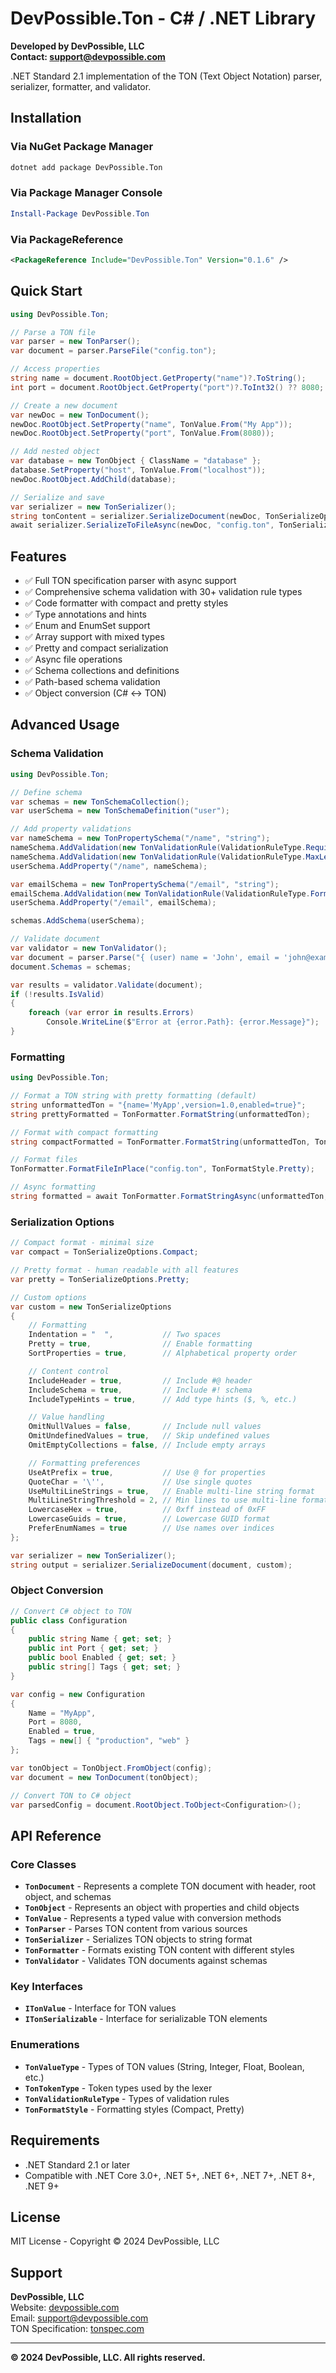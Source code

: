 # DevPossible.Ton - C# / .NET Library

**Developed by DevPossible, LLC**  
**Contact: support@devpossible.com**

.NET Standard 2.1 implementation of the TON (Text Object Notation) parser, serializer, formatter, and validator.

## Installation

### Via NuGet Package Manager

```bash
dotnet add package DevPossible.Ton
```

### Via Package Manager Console

```powershell
Install-Package DevPossible.Ton
```

### Via PackageReference

```xml
<PackageReference Include="DevPossible.Ton" Version="0.1.6" />
```

## Quick Start

```csharp
using DevPossible.Ton;

// Parse a TON file
var parser = new TonParser();
var document = parser.ParseFile("config.ton");

// Access properties
string name = document.RootObject.GetProperty("name")?.ToString();
int port = document.RootObject.GetProperty("port")?.ToInt32() ?? 8080;

// Create a new document
var newDoc = new TonDocument();
newDoc.RootObject.SetProperty("name", TonValue.From("My App"));
newDoc.RootObject.SetProperty("port", TonValue.From(8080));

// Add nested object
var database = new TonObject { ClassName = "database" };
database.SetProperty("host", TonValue.From("localhost"));
newDoc.RootObject.AddChild(database);

// Serialize and save
var serializer = new TonSerializer();
string tonContent = serializer.SerializeDocument(newDoc, TonSerializeOptions.Pretty);
await serializer.SerializeToFileAsync(newDoc, "config.ton", TonSerializeOptions.Pretty);
```

## Features

- ✅ Full TON specification parser with async support
- ✅ Comprehensive schema validation with 30+ validation rule types
- ✅ Code formatter with compact and pretty styles
- ✅ Type annotations and hints
- ✅ Enum and EnumSet support
- ✅ Array support with mixed types
- ✅ Pretty and compact serialization
- ✅ Async file operations
- ✅ Schema collections and definitions
- ✅ Path-based schema validation
- ✅ Object conversion (C# ↔ TON)

## Advanced Usage

### Schema Validation

```csharp
using DevPossible.Ton;

// Define schema
var schemas = new TonSchemaCollection();
var userSchema = new TonSchemaDefinition("user");

// Add property validations
var nameSchema = new TonPropertySchema("/name", "string");
nameSchema.AddValidation(new TonValidationRule(ValidationRuleType.Required));
nameSchema.AddValidation(new TonValidationRule(ValidationRuleType.MaxLength, 100));
userSchema.AddProperty("/name", nameSchema);

var emailSchema = new TonPropertySchema("/email", "string");
emailSchema.AddValidation(new TonValidationRule(ValidationRuleType.Format, "email"));
userSchema.AddProperty("/email", emailSchema);

schemas.AddSchema(userSchema);

// Validate document
var validator = new TonValidator();
var document = parser.Parse("{ (user) name = 'John', email = 'john@example.com' }");
document.Schemas = schemas;

var results = validator.Validate(document);
if (!results.IsValid)
{
    foreach (var error in results.Errors)
        Console.WriteLine($"Error at {error.Path}: {error.Message}");
}
```

### Formatting

```csharp
using DevPossible.Ton;

// Format a TON string with pretty formatting (default)
string unformattedTon = "{name='MyApp',version=1.0,enabled=true}";
string prettyFormatted = TonFormatter.FormatString(unformattedTon);

// Format with compact formatting
string compactFormatted = TonFormatter.FormatString(unformattedTon, TonFormatStyle.Compact);

// Format files
TonFormatter.FormatFileInPlace("config.ton", TonFormatStyle.Pretty);

// Async formatting
string formatted = await TonFormatter.FormatStringAsync(unformattedTon, TonFormatStyle.Pretty);
```

### Serialization Options

```csharp
// Compact format - minimal size
var compact = TonSerializeOptions.Compact;

// Pretty format - human readable with all features
var pretty = TonSerializeOptions.Pretty;

// Custom options
var custom = new TonSerializeOptions
{
    // Formatting
    Indentation = "  ",           // Two spaces
    Pretty = true,                // Enable formatting
    SortProperties = true,        // Alphabetical property order

    // Content control
    IncludeHeader = true,         // Include #@ header
    IncludeSchema = true,         // Include #! schema
    IncludeTypeHints = true,      // Add type hints ($, %, etc.)

    // Value handling
    OmitNullValues = false,       // Include null values
    OmitUndefinedValues = true,   // Skip undefined values
    OmitEmptyCollections = false, // Include empty arrays

    // Formatting preferences
    UseAtPrefix = true,           // Use @ for properties
    QuoteChar = '\'',             // Use single quotes
    UseMultiLineStrings = true,   // Enable multi-line string format
    MultiLineStringThreshold = 2, // Min lines to use multi-line format
    LowercaseHex = true,          // 0xff instead of 0xFF
    LowercaseGuids = true,        // Lowercase GUID format
    PreferEnumNames = true        // Use names over indices
};

var serializer = new TonSerializer();
string output = serializer.SerializeDocument(document, custom);
```

### Object Conversion

```csharp
// Convert C# object to TON
public class Configuration
{
    public string Name { get; set; }
    public int Port { get; set; }
    public bool Enabled { get; set; }
    public string[] Tags { get; set; }
}

var config = new Configuration
{
    Name = "MyApp",
    Port = 8080,
    Enabled = true,
    Tags = new[] { "production", "web" }
};

var tonObject = TonObject.FromObject(config);
var document = new TonDocument(tonObject);

// Convert TON to C# object
var parsedConfig = document.RootObject.ToObject<Configuration>();
```

## API Reference

### Core Classes

- **`TonDocument`** - Represents a complete TON document with header, root object, and schemas
- **`TonObject`** - Represents an object with properties and child objects
- **`TonValue`** - Represents a typed value with conversion methods
- **`TonParser`** - Parses TON content from various sources
- **`TonSerializer`** - Serializes TON objects to string format
- **`TonFormatter`** - Formats existing TON content with different styles
- **`TonValidator`** - Validates TON documents against schemas

### Key Interfaces

- **`ITonValue`** - Interface for TON values
- **`ITonSerializable`** - Interface for serializable TON elements

### Enumerations

- **`TonValueType`** - Types of TON values (String, Integer, Float, Boolean, etc.)
- **`TonTokenType`** - Token types used by the lexer
- **`TonValidationRuleType`** - Types of validation rules
- **`TonFormatStyle`** - Formatting styles (Compact, Pretty)

## Requirements

- .NET Standard 2.1 or later
- Compatible with .NET Core 3.0+, .NET 5+, .NET 6+, .NET 7+, .NET 8+, .NET 9+

## License

MIT License - Copyright © 2024 DevPossible, LLC

## Support

**DevPossible, LLC**  
Website: [devpossible.com](https://www.devpossible.com)  
Email: support@devpossible.com  
TON Specification: [tonspec.com](https://tonspec.com)

---

**© 2024 DevPossible, LLC. All rights reserved.**

